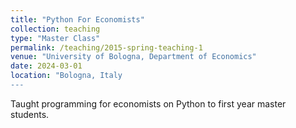 ```yaml
---
title: "Python For Economists"
collection: teaching
type: "Master Class"
permalink: /teaching/2015-spring-teaching-1
venue: "University of Bologna, Department of Economics"
date: 2024-03-01
location: "Bologna, Italy
---
```


Taught programming for economists on Python to first year master students.
